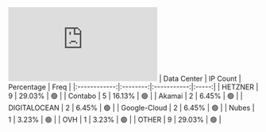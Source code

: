 ![Diagramm](https://github.com/obajay/StateSync-snapshots/blob/main/Projects/Likecoin/1/README.md)
| Data Center | IP Count | Percentage | Freq |
|:------------:|:--------:|:-----------:|:-----:|
| HETZNER | 9 | 29.03% | 🟢 |
| Contabo | 5 | 16.13% | 🟢 |
| Akamai | 2 | 6.45% | 🟢 |
| DIGITALOCEAN | 2 | 6.45% | 🟢 |
| Google-Cloud | 2 | 6.45% | 🟢 |
| Nubes | 1 | 3.23% | 🟢 |
| OVH | 1 | 3.23% | 🟢 |
| OTHER | 9 | 29.03% | 🟢 |
